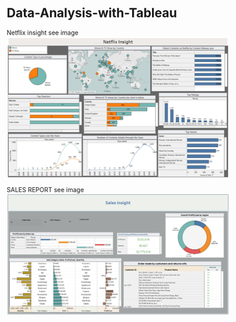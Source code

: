 # Data-Analysis-with-Tableau

Netflix insight see image ![image](https://github.com/KASIEM02/Data-Analysis-with-Tableau/blob/main/Tableau%20%20projects/Netflix_Dasboard.png)

SALES REPORT see image ![image](https://github.com/KASIEM02/Data-Analysis-with-Tableau/blob/main/Tableau%20%20projects/Sales_profits_losses%20analyses_dashboard.png)

